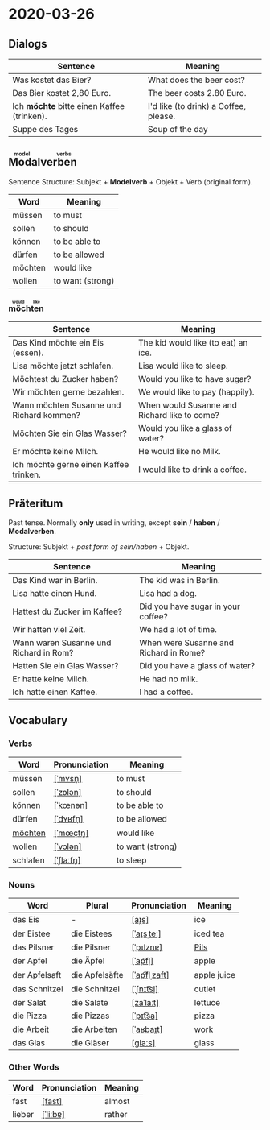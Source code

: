 # 2020-03-26

## Dialogs

| Sentence                                     | Meaning                               |
| -------------------------------------------- | ------------------------------------- |
| Was kostet das Bier?                         | What does the beer cost?              |
| Das Bier kostet 2,80 Euro.                   | The beer costs 2.80 Euro.             |
| Ich **möchte** bitte einen Kaffee (trinken). | I'd like (to drink) a Coffee, please. |
| Suppe des Tages                              | Soup of the day                       |

## <ruby>Modalverben<rt>model verbs</rt></ruby>

Sentence Structure: Subjekt + **Modelverb** + Objekt + Verb (original form).

| Word    | Meaning          |
| ------- | ---------------- |
| müssen  | to must          |
| sollen  | to should        |
| können  | to be able to    |
| dürfen  | to be allowed    |
| möchten | would like       |
| wollen  | to want (strong) |

### <ruby>möchten<rt>would like</rt></ruby>

| Sentence                                 | Meaning                                      |
| ---------------------------------------- | -------------------------------------------- |
| Das Kind möchte ein Eis (essen).         | The kid would like (to eat) an ice.          |
| Lisa möchte jetzt schlafen.              | Lisa would like to sleep.                    |
| Möchtest du Zucker haben?                | Would you like to have sugar?                |
| Wir möchten gerne bezahlen.              | We would like to pay (happily).              |
| Wann möchten Susanne und Richard kommen? | When would Susanne and Richard like to come? |
| Möchten Sie ein Glas Wasser?             | Would you like a glass of water?             |
| Er möchte keine Milch.                   | He would like no Milk.                       |
| Ich möchte gerne einen Kaffee trinken.   | I would like to drink a coffee.              |

## Präteritum

Past tense. Normally **only** used in writing, except **sein** / **haben** / **Modalverben**.

Structure: Subjekt + *past form of sein/haben* + Objekt.

| Sentence                               | Meaning                                |
| -------------------------------------- | -------------------------------------- |
| Das Kind war in Berlin.                | The kid was in Berlin.                 |
| Lisa hatte einen Hund.                 | Lisa had a dog.                        |
| Hattest du Zucker im Kaffee?           | Did you have sugar in your coffee?     |
| Wir hatten viel Zeit.                  | We had a lot of time.                  |
| Wann waren Susanne und Richard in Rom? | When were Susanne and Richard in Rome? |
| Hatten Sie ein Glas Wasser?            | Did you have a glass of water?         |
| Er hatte keine Milch.                  | He had no milk.                        |
| Ich hatte einen Kaffee.                | I had a coffee.                        |

## Vocabulary

### Verbs

| Word                                      | Pronunciation                                                                                                          | Meaning          |
| ----------------------------------------- | ---------------------------------------------------------------------------------------------------------------------- | ---------------- |
| müssen                                    | [[ˈmʏsn̩]](https://cdn.duden.de/_media_/audio/ID4116456_191028110.mp3)                                                 | to must          |
| sollen                                    | [[ˈzɔlən]](https://cdn.duden.de/_media_/audio/ID4109142_90888027.mp3)                                                  | to should        |
| können                                    | [[ˈkœnən]](https://cdn.duden.de/_media_/audio/ID4110557_413239257.mp3)                                                 | to be able to    |
| dürfen                                    | [[ˈdʏʁfn̩]](https://cdn.duden.de/_media_/audio/ID4110282_85524536.mp3)                                                 | to be allowed    |
| [möchten](../Vocabulary/Verbs/möchten.md) | [[ˈmœçtn̩]](https://upload.wikimedia.org/wikipedia/commons/1/12/LL-Q188_%28deu%29-Sebastian_Wallroth-m%C3%B6chten.wav) | would like       |
| wollen                                    | [[ˈvɔlən]](https://cdn.duden.de/_media_/audio/ID4119015_353368863.mp3)                                                 | to want (strong) |
| schlafen                                  | [[ˈʃlaːfn̩]](https://cdn.duden.de/_media_/audio/ID4111541_109426517.mp3)                                               | to sleep         |

### Nouns

| Word          | Plural         | Pronunciation                                                                    | Meaning                                       |
| ------------- | -------------- | -------------------------------------------------------------------------------- | --------------------------------------------- |
| das Eis       | -              | [[aɪ̯s]](https://cdn.duden.de/_media_/audio/ID4126443_103978539.mp3)             | ice                                           |
| der Eistee    | die Eistees    | [[ˈaɪ̯sˌteː]](https://upload.wikimedia.org/wikipedia/commons/a/ab/De-Eistee.ogg) | iced tea                                      |
| das Pilsner   | die Pilsner    | [[ˈpɪlznɐ]](https://upload.wikimedia.org/wikipedia/commons/7/74/De-Pilsner.ogg)  | [Pils](https://en.wikipedia.org/wiki/Pilsner) |
| der Apfel     | die Äpfel      | [[ˈap͡fl̩]](https://cdn.duden.de/_media_/audio/ID4107696_323139861.mp3)          | apple                                         |
| der Apfelsaft | die Apfelsäfte | [[ˈap͡fl̩ˌzaft]](https://cdn.duden.de/_media_/audio/ID4131578_532021006.mp3)     | apple juice                                   |
| das Schnitzel | die Schnitzel  | [[ˈʃnɪt͡sl̩]](https://cdn.duden.de/_media_/audio/ID4111046_154532871.mp3)        | cutlet                                        |
| der Salat     | die Salate     | [[zaˈlaːt]](https://cdn.duden.de/_media_/audio/ID4111133_58338424.mp3)           | lettuce                                       |
| die Pizza     | die Pizzas     | [[ˈpɪt͡sa]](https://cdn.duden.de/_media_/audio/ID4116750_500795269.mp3)          | pizza                                         |
| die Arbeit    | die Arbeiten   | [[ˈaʁbaɪ̯t]](https://cdn.duden.de/_media_/audio/ID4113428_38743895.mp3)          | work                                          |
| das Glas      | die Gläser     | [[ɡlaːs]](https://cdn.duden.de/_media_/audio/ID4106978_189665862.mp3)            | glass                                         |

### Other Words

| Word   | Pronunciation                                                         | Meaning |
| ------ | --------------------------------------------------------------------- | ------- |
| fast   | [[fast]](https://cdn.duden.de/_media_/audio/ID4117324_255002658.mp3)  | almost  |
| lieber | [[ˈliːbɐ]](https://cdn.duden.de/_media_/audio/ID4295538_51676041.mp3) | rather  |

<link rel="stylesheet" href="../styles.css">

